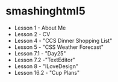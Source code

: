 # smashinghtml5
<ul>
	<li>Lesson 1 - About Me</li>
	<li>Lesson 2 - CV</li>
	<li>Lesson 4 - "CCS Dinner Shopping List"</li>
	<li>Lesson 5 - "CSS Weather Forecast"</li>
	<li>Lesson 7.1 - "Day25"</li>
	<li>Lesson 7.2 -"TextEditor"</li>
	<li>Lesson 8 - "ILoveDesign"</li>
	<li>Lesson 16.2 - "Cup Plans"</li>
</ul>